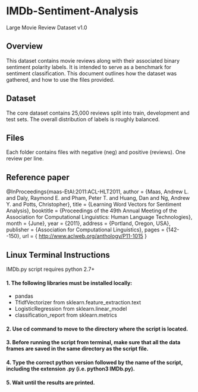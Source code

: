 # IMDb-Sentiment-Analysis

Large Movie Review Dataset v1.0

## Overview

This dataset contains movie reviews along with their associated binary
sentiment polarity labels. It is intended to serve as a benchmark for
sentiment classification. This document outlines how the dataset was
gathered, and how to use the files provided. 

## Dataset 

The core dataset contains 25,000 reviews split into train, development
and test sets. The overall distribution of labels is roughly balanced.

## Files

Each folder contains files with negative (neg) and positive (reviews).
One review per line.

## Reference paper

@InProceedings{maas-EtAl:2011:ACL-HLT2011,
  author    = {Maas, Andrew L.  and  Daly, Raymond E.  and  Pham, Peter T.  and  Huang, Dan  and  Ng, Andrew Y.  and  Potts, Christopher},
  title     = {Learning Word Vectors for Sentiment Analysis},
  booktitle = {Proceedings of the 49th Annual Meeting of the Association for Computational Linguistics: Human Language Technologies},
  month     = {June},
  year      = {2011},
  address   = {Portland, Oregon, USA},
  publisher = {Association for Computational Linguistics},
  pages     = {142--150},
  url       = { http://www.aclweb.org/anthology/P11-1015 }


## Linux Terminal Instructions

IMDb.py script requires python 2.7+

#### 1. The following libraries must be installed locally:

* pandas
* TfidfVectorizer from sklearn.feature_extraction.text
* LogisticRegression from sklearn.linear_model
* classification_report from sklearn.metrics

#### 2. Use cd command to move to the directory where the script is located.

#### 3. Before running the script from terminal, make sure that all the data frames are saved in the same directory as the script file.

#### 4. Type the correct python version followed by the name of the script, including the extension .py (i.e. python3 IMDb.py).

#### 5. Wait until the results are printed.
